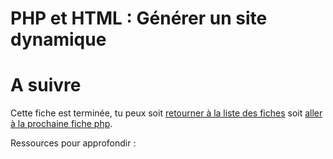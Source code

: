 # PHP et HTML : Générer un site dynamique

# A suivre

Cette fiche est terminée, tu peux soit [retourner à la liste des fiches](../README.md) soit [aller à la prochaine fiche php](./traitement-formulaires.md).

Ressources pour approfondir :
